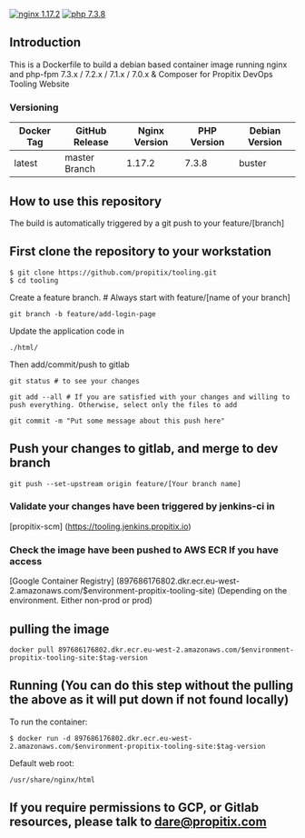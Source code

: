 [![nginx 1.17.2](https://img.shields.io/badge/nginx-1.17.2-brightgreen.svg?&logo=nginx&logoColor=white&style=for-the-badge)](https://nginx.org/en/CHANGES) [![php 7.3.8](https://img.shields.io/badge/php--fpm-7.3.8-blue.svg?&logo=php&logoColor=white&style=for-the-badge)](https://secure.php.net/releases/7_3_8.php)


## Introduction
This is a Dockerfile to build a debian based container image running nginx and php-fpm 7.3.x / 7.2.x / 7.1.x / 7.0.x & Composer for Propitix DevOps Tooling Website

### Versioning
| Docker Tag | GitHub Release | Nginx Version | PHP Version | Debian Version |
|-----|-------|-----|--------|--------|
| latest | master Branch |1.17.2 | 7.3.8 | buster |


## How to use this repository
The build is automatically triggered by a git push to your feature/[branch]

## First clone the repository to your workstation
```
$ git clone https://github.com/propitix/tooling.git
$ cd tooling
```

Create a feature branch. # Always start with feature/[name of your branch]
```
git branch -b feature/add-login-page
```


Update the application code in
```
./html/
```

Then add/commit/push to gitlab

```
git status # to see your changes
```

```
git add --all # If you are satisfied with your changes and willing to push everything. Otherwise, select only the files to add
```

```
git commit -m "Put some message about this push here"
```

## Push your changes to gitlab, and merge to dev branch
```
git push --set-upstream origin feature/[Your branch name]
```

### Validate your changes have been triggered by jenkins-ci in
[propitix-scm] (https://tooling.jenkins.propitix.io)

### Check the image have been pushed to AWS ECR If you have access
[Google Container Registry] (897686176802.dkr.ecr.eu-west-2.amazonaws.com/$environment-propitix-tooling-site) (Depending on the environment. Either non-prod or prod)

## pulling the image
```
docker pull 897686176802.dkr.ecr.eu-west-2.amazonaws.com/$environment-propitix-tooling-site:$tag-version
```

## Running (You can do this step without the pulling the above as it will put down if not found locally)
To run the container:
```
$ docker run -d 897686176802.dkr.ecr.eu-west-2.amazonaws.com/$environment-propitix-tooling-site:$tag-version
```

Default web root:
```
/usr/share/nginx/html
```

## If you require permissions to GCP, or Gitlab resources, please talk to dare@propitix.com
